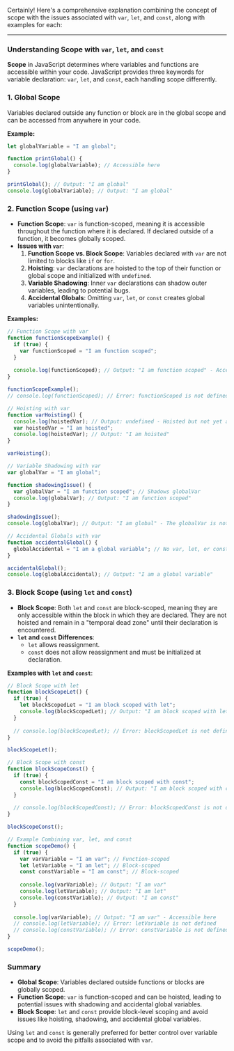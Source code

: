 Certainly! Here's a comprehensive explanation combining the concept of scope with the issues associated with `var`, `let`, and `const`, along with examples for each:

---

### Understanding Scope with `var`, `let`, and `const`

**Scope** in JavaScript determines where variables and functions are accessible within your code. JavaScript provides three keywords for variable declaration: `var`, `let`, and `const`, each handling scope differently.

### 1. Global Scope

Variables declared outside any function or block are in the global scope and can be accessed from anywhere in your code.

**Example:**

```javascript
let globalVariable = "I am global";

function printGlobal() {
  console.log(globalVariable); // Accessible here
}

printGlobal(); // Output: "I am global"
console.log(globalVariable); // Output: "I am global"
```

### 2. Function Scope (using `var`)

- **Function Scope**: `var` is function-scoped, meaning it is accessible throughout the function where it is declared. If declared outside of a function, it becomes globally scoped.
- **Issues with `var`**:
  1. **Function Scope vs. Block Scope**: Variables declared with `var` are not limited to blocks like `if` or `for`.
  2. **Hoisting**: `var` declarations are hoisted to the top of their function or global scope and initialized with `undefined`.
  3. **Variable Shadowing**: Inner `var` declarations can shadow outer variables, leading to potential bugs.
  4. **Accidental Globals**: Omitting `var`, `let`, or `const` creates global variables unintentionally.

**Examples:**

```javascript
// Function Scope with var
function functionScopeExample() {
  if (true) {
    var functionScoped = "I am function scoped";
  }
  
  console.log(functionScoped); // Output: "I am function scoped" - Accessible here
}

functionScopeExample();
// console.log(functionScoped); // Error: functionScoped is not defined

// Hoisting with var
function varHoisting() {
  console.log(hoistedVar); // Output: undefined - Hoisted but not yet assigned
  var hoistedVar = "I am hoisted";
  console.log(hoistedVar); // Output: "I am hoisted"
}

varHoisting();

// Variable Shadowing with var
var globalVar = "I am global";

function shadowingIssue() {
  var globalVar = "I am function scoped"; // Shadows globalVar
  console.log(globalVar); // Output: "I am function scoped"
}

shadowingIssue();
console.log(globalVar); // Output: "I am global" - The globalVar is not affected by the function scope

// Accidental Globals with var
function accidentalGlobal() {
  globalAccidental = "I am a global variable"; // No var, let, or const used
}

accidentalGlobal();
console.log(globalAccidental); // Output: "I am a global variable"
```

### 3. Block Scope (using `let` and `const`)

- **Block Scope**: Both `let` and `const` are block-scoped, meaning they are only accessible within the block in which they are declared. They are not hoisted and remain in a "temporal dead zone" until their declaration is encountered.
- **`let` and `const` Differences**: 
  - `let` allows reassignment.
  - `const` does not allow reassignment and must be initialized at declaration.

**Examples with `let` and `const`**:

```javascript
// Block Scope with let
function blockScopeLet() {
  if (true) {
    let blockScopedLet = "I am block scoped with let";
    console.log(blockScopedLet); // Output: "I am block scoped with let"
  }
  
  // console.log(blockScopedLet); // Error: blockScopedLet is not defined outside the block
}

blockScopeLet();

// Block Scope with const
function blockScopeConst() {
  if (true) {
    const blockScopedConst = "I am block scoped with const";
    console.log(blockScopedConst); // Output: "I am block scoped with const"
  }
  
  // console.log(blockScopedConst); // Error: blockScopedConst is not defined outside the block
}

blockScopeConst();

// Example Combining var, let, and const
function scopeDemo() {
  if (true) {
    var varVariable = "I am var"; // Function-scoped
    let letVariable = "I am let"; // Block-scoped
    const constVariable = "I am const"; // Block-scoped
    
    console.log(varVariable); // Output: "I am var"
    console.log(letVariable); // Output: "I am let"
    console.log(constVariable); // Output: "I am const"
  }
  
  console.log(varVariable); // Output: "I am var" - Accessible here
  // console.log(letVariable); // Error: letVariable is not defined
  // console.log(constVariable); // Error: constVariable is not defined
}

scopeDemo();
```

### Summary

- **Global Scope**: Variables declared outside functions or blocks are globally scoped.
- **Function Scope**: `var` is function-scoped and can be hoisted, leading to potential issues with shadowing and accidental global variables.
- **Block Scope**: `let` and `const` provide block-level scoping and avoid issues like hoisting, shadowing, and accidental global variables. 

Using `let` and `const` is generally preferred for better control over variable scope and to avoid the pitfalls associated with `var`.